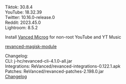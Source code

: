 Tiktok: 30.8.4  
YouTube: 18.32.39  
Twitter: 10.16.0-release.0  
Reddit: 2023.45.0  
Lightroom: 8.5.2  

Install [Vanced Microg](https://github.com/TeamVanced/VancedMicroG/releases) for non-root YouTube and YT Music  

[revanced-magisk-module](https://github.com/j-hc/revanced-magisk-module)  

Changelog:  
CLI: j-hc/revanced-cli-4.1.0-all.jar  
Integrations: ReVanced/revanced-integrations-0.122.1.apk  
Patches: ReVanced/revanced-patches-2.198.0.jar  
[Changelog](https://github.com/ReVanced/revanced-patches/releases/tag/v2.198.0)  
